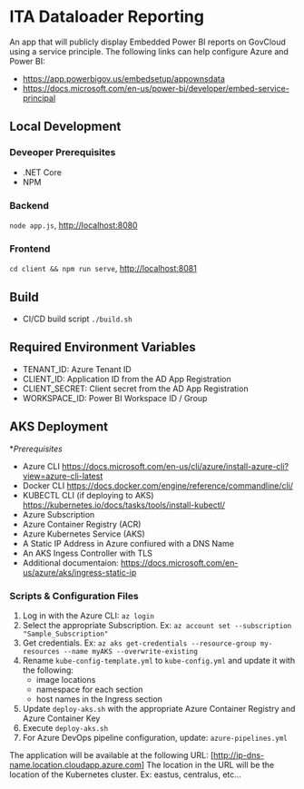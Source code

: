# ITA Dataloader Reporting

An app that will publicly display Embedded Power BI reports on GovCloud using a service principle.
The following links can help configure Azure and Power BI:

- <https://app.powerbigov.us/embedsetup/appownsdata>
- <https://docs.microsoft.com/en-us/power-bi/developer/embed-service-principal>

## Local Development

### Deveoper Prerequisites

- .NET Core
- NPM

### Backend

`node app.js`, <http://localhost:8080>

### Frontend

`cd client && npm run serve`, <http://localhost:8081>

## Build

- CI/CD build script ```./build.sh```

## Required Environment Variables

- TENANT_ID: Azure Tenant ID
- CLIENT_ID: Application ID from the AD App Registration
- CLIENT_SECRET: Client secret from the AD App Registration
- WORKSPACE_ID: Power BI Workspace ID / Group

## AKS Deployment

**Prerequisites*

- Azure CLI <https://docs.microsoft.com/en-us/cli/azure/install-azure-cli?view=azure-cli-latest>
- Docker CLI <https://docs.docker.com/engine/reference/commandline/cli/>
- KUBECTL CLI (if deploying to AKS) <https://kubernetes.io/docs/tasks/tools/install-kubectl/>
- Azure Subscription
- Azure Container Registry (ACR)
- Azure Kubernetes Service (AKS)
- A Static IP Address in Azure confiured with a DNS Name
- An AKS Ingess Controller with TLS
- Additional documentaion: <https://docs.microsoft.com/en-us/azure/aks/ingress-static-ip>

### Scripts & Configuration Files

1. Log in with the Azure CLI: ```az login```
1. Select the appropriate Subscription. Ex: ```az account set --subscription "Sample_Subscription"```
1. Get credentials. Ex: ````az aks get-credentials --resource-group my-resources --name myAKS --overwrite-existing````
1. Rename ```kube-config-template.yml``` to ```kube-config.yml``` and update it with the following:
    - image locations
    - namespace for each section
    - host names in the Ingress section
1. Update ```deploy-aks.sh``` with the appropriate Azure Container Registry and Azure Container Key
1. Execute ```deploy-aks.sh```
1. For Azure DevOps pipeline configuration, update: ```azure-pipelines.yml```

The application will be available at the following URL: [<http://ip-dns-name.location.cloudapp.azure.com>]
The location in the URL will be the location of the Kubernetes cluster. Ex: eastus, centralus, etc...
